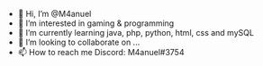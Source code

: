 - 👋 Hi, I’m @M4anuel
- 👀 I’m interested in gaming & programming
- 🌱 I’m currently learning java, php, python, html, css and mySQL
- 💞️ I’m looking to collaborate on ...
- 📫 How to reach me Discord: M4anuel#3754

<!---
M4anuel/M4anuel is a ✨ special ✨ repository because its `README.md` (this file) appears on your GitHub profile.
You can click the Preview link to take a look at your changes.
--->
